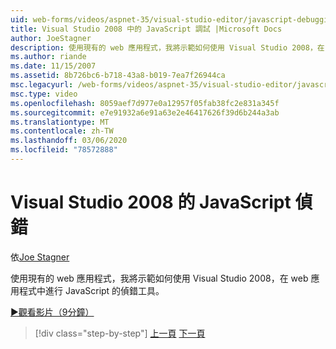 ```yaml
---
uid: web-forms/videos/aspnet-35/visual-studio-editor/javascript-debugging-in-visual-studio-2008
title: Visual Studio 2008 中的 JavaScript 調試 |Microsoft Docs
author: JoeStagner
description: 使用現有的 web 應用程式，我將示範如何使用 Visual Studio 2008，在 web 應用程式中進行 JavaScript 的偵錯工具。
ms.author: riande
ms.date: 11/15/2007
ms.assetid: 8b726bc6-b718-43a8-b019-7ea7f26944ca
msc.legacyurl: /web-forms/videos/aspnet-35/visual-studio-editor/javascript-debugging-in-visual-studio-2008
msc.type: video
ms.openlocfilehash: 8059aef7d977e0a12957f05fab38fc2e831a345f
ms.sourcegitcommit: e7e91932a6e91a63e2e46417626f39d6b244a3ab
ms.translationtype: MT
ms.contentlocale: zh-TW
ms.lasthandoff: 03/06/2020
ms.locfileid: "78572888"
---
```

# <a name="javascript-debugging-in-visual-studio-2008"></a>Visual Studio 2008 的 JavaScript 偵錯

依[Joe Stagner](https://github.com/JoeStagner)

使用現有的 web 應用程式，我將示範如何使用 Visual Studio 2008，在 web 應用程式中進行 JavaScript 的偵錯工具。

[&#9654;觀看影片（9分鐘）](https://channel9.msdn.com/Blogs/ASP-NET-Site-Videos/javascript-debugging-in-visual-studio-2008)

> [!div class="step-by-step"]
> [上一頁](javascript-intellisense-support-in-visual-studio-2008.md)
> [下一頁](multi-targeting-support-in-visual-studio-2008.md)

